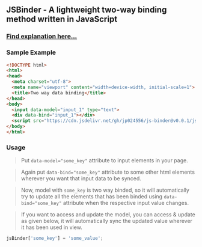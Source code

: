 ## JSBinder - A lightweight two-way binding method written in JavaScript

### [Find explanation here...](https://dev.to/jp024556/ever-wondered-how-data-binding-works-in-modern-ui-frameworks-libraries--mi7)

### Sample Example

```html
<!DOCTYPE html>
<html>
<head>
  <meta charset="utf-8">
  <meta name="viewport" content="width=device-width, initial-scale=1">
  <title>Two way data binding</title>
</head>
<body>
  <input data-model="input_1" type="text">
  <div data-bind="input_1"></div>
  <script src="https://cdn.jsdelivr.net/gh/jp024556/js-binder@v0.0.1/js-binder.js"></script>
</body>
</html>
```

### Usage
> Put `data-model="some_key"` attribute to input elements in your page.

> Again put `data-bind="some_key"` attribute to some other html elements wherever you want that input data to be synced.

> Now, model with `some_key` is two way binded, so it will automatically try to update all the elements that has been binded using `data-bind="some_key"` attribute when the respective input value changes.

> If you want to access and update the model, you can access & update as given below, it will automatically sync the updated value wherever it has been used in view.

```javascript
jsBinder['some_key'] = 'some_value';
```
